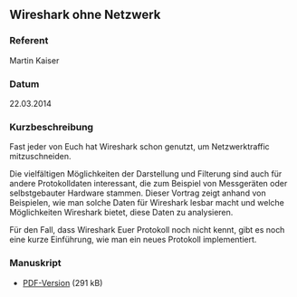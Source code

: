 ## Wireshark ohne Netzwerk


### Referent
Martin Kaiser

### Datum
22.03.2014

### Kurzbeschreibung
Fast jeder von Euch hat Wireshark schon genutzt, um Netzwerktraffic
mitzuschneiden.

Die vielfältigen Möglichkeiten der Darstellung und Filterung sind auch für
andere Protokolldaten interessant, die zum Beispiel von Messgeräten oder
selbstgebauter Hardware stammen. Dieser Vortrag zeigt anhand von Beispielen,
wie man solche Daten für Wireshark lesbar macht und welche Möglichkeiten
Wireshark bietet, diese Daten zu analysieren.

Für den Fall, dass Wireshark Euer Protokoll noch nicht kennt, gibt es noch eine
kurze Einführung, wie man ein neues Protokoll implementiert.

### Manuskript

* [PDF-Version](/download/Vortraege/Wireshark_LIT_2014.pdf) (291 kB)
